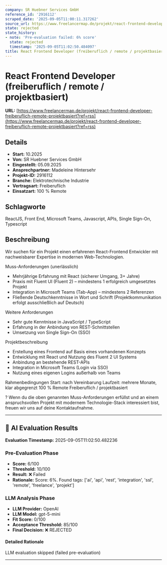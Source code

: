 ```yaml
---
company: SR Huebner Services GmbH
reference_id: '2916112'
scraped_date: '2025-09-05T11:00:11.317262'
source_url: https://www.freelancermap.de/projekt/react-frontend-developer-freiberuflich-remote-projektbasiert?ref=rss
state: rejected
state_history:
- note: 'Pre-evaluation failed: 6% score'
  state: rejected
  timestamp: '2025-09-05T11:02:50.484097'
title: React Frontend Developer (freiberuflich / remote / projektbasiert)
---
```



# React Frontend Developer (freiberuflich / remote / projektbasiert)
**URL:** [https://www.freelancermap.de/projekt/react-frontend-developer-freiberuflich-remote-projektbasiert?ref=rss](https://www.freelancermap.de/projekt/react-frontend-developer-freiberuflich-remote-projektbasiert?ref=rss)
## Details
- **Start:** 10.2025
- **Von:** SR Huebner Services GmbH
- **Eingestellt:** 05.09.2025
- **Ansprechpartner:** Madeleine Hintersehr
- **Projekt-ID:** 2916112
- **Branche:** Elektrotechnische Industrie
- **Vertragsart:** Freiberuflich
- **Einsatzart:** 100
                                                % Remote

## Schlagworte
ReactJS, Front End, Microsoft Teams, Javascript, APIs, Single Sign-On, Typescript

## Beschreibung
Wir suchen für ein Projekt einen erfahrenen React-Frontend Entwickler mit nachweisbarer Expertise in modernen Web-Technologien.

Muss-Anforderungen (unerlässlich)
- Mehrjährige Erfahrung mit React (sicherer Umgang, 3+ Jahre)
- Praxis mit Fluent UI (Fluent 2) – mindestens 1 erfolgreich umgesetztes Projekt
- Integration in Microsoft Teams (Tab-App) – mindestens 2 Referenzen
- Fließende Deutschkenntnisse in Wort und Schrift (Projektkommunikation erfolgt ausschließlich auf Deutsch)

Weitere Anforderungen
- Sehr gute Kenntnisse in JavaScript / TypeScript
- Erfahrung in der Anbindung von REST-Schnittstellen
- Umsetzung von Single Sign-On (SSO)

Projektbeschreibung
- Erstellung eines Frontend auf Basis eines vorhandenen Konzepts
- Entwicklung mit React und Nutzung des Fluent 2 UI Systems
- Anbindung an bestehende REST-APIs
- Integration in Microsoft Teams (Login via SSO)
- Nutzung eines eigenen Logins außerhalb von Teams

Rahmenbedingungen
Start: nach Vereinbarung
Laufzeit: mehrere Monate, klar abgegrenzt
100 % Remote
Freiberuflich / projektbasiert

? Wenn du die oben genannten Muss-Anforderungen erfüllst und an einem anspruchsvollen Projekt mit modernem Technologie-Stack interessiert bist, freuen wir uns auf deine Kontaktaufnahme.

---

## 🤖 AI Evaluation Results

**Evaluation Timestamp:** 2025-09-05T11:02:50.482236

### Pre-Evaluation Phase
- **Score:** 6/100
- **Threshold:** 10/100
- **Result:** ❌ Failed
- **Rationale:** Score: 6%. Found tags: ['ai', 'api', 'rest', 'integration', 'ssl', 'remote', 'freelance', 'projekt']

### LLM Analysis Phase
- **LLM Provider:** OpenAI
- **LLM Model:** gpt-5-mini
- **Fit Score:** 0/100
- **Acceptance Threshold:** 85/100
- **Final Decision:** ❌ REJECTED

#### Detailed Rationale
LLM evaluation skipped (failed pre-evaluation)

---
